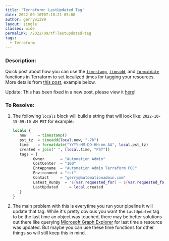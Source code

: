 ```yaml
---
title: 'Terraform: LastUpdated Tag'
date: 2022-09-10T07:10:21-05:00
author: gerryw1389
layout: single
classes: wide
permalink: /2022/09/tf-lastupdated-tag
tags:
  - Terraform
---
```

<!--more-->

### Description:

Quick post about how you can use the [`timestamp`](https://www.terraform.io/language/functions/timestamp), [`timeadd`](https://www.terraform.io/language/functions/timeadd), and [`formatdate`](https://www.terraform.io/language/functions/formatdate) functions in Terraform to set localized times for tagging your resources. More details from [this post](https://clebergasparoto.com/how-to-manipulate-date-and-time-with-terraform), example below.

Update: This has been fixed in a new post, please view it [here](https://automationadmin.com/2022/11/tf-calculated-tags)!

### To Resolve:

1. The following `locals` block will build a string that will look like: `2022-10-15-09:10 AM PST` for example:

   ```terraform
   locals {
      now     = timestamp()
      pst_tz  = timeadd(local.now, "-7h")
      time    = formatdate("YYYY-MM-DD-HH:mm AA", local.pst_tz)
      created = join(" ", [local.time, "PST"])
      tags = {
            Owner       = "Automation Admin"
            CostCenter  = "100"
            EntAppname  = "Automation Admin Terraform POC"
            Environment = "tst"
            Contact     = "gerry@automationadmin.com"
            Latest_RunBy  = "${var.requested_for} - ${var.requested_for_email}"
            LastUpdated     = local.created
      }
   }
   ```

1. The main problem with this is everytime you run your pipeline it will update that tag. While it's pretty obvious you want the `LastUpdated` tag to be the last time an object was touched, there may be better solutions out there like querying [Microsoft Graph Explorer](https://learn.microsoft.com/en-us/azure/governance/resource-graph/how-to/get-resource-changes?tabs=azure-powershell) for last time a resource was updated. But maybe you can use these time functions for other things so will still keep this in mind.